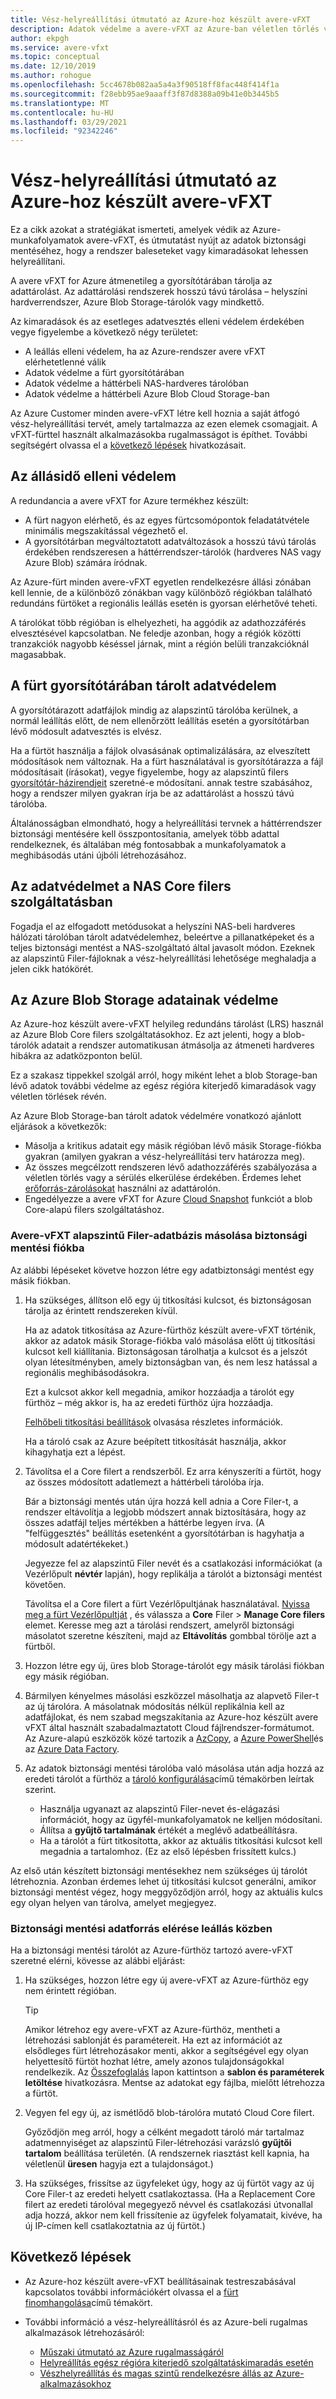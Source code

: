 ```yaml
---
title: Vész-helyreállítási útmutató az Azure-hoz készült avere-vFXT
description: Adatok védelme a avere-vFXT az Azure-ban véletlen törlés vagy kimaradás esetén
author: ekpgh
ms.service: avere-vfxt
ms.topic: conceptual
ms.date: 12/10/2019
ms.author: rohogue
ms.openlocfilehash: 5cc4678b082aa5a4a3f90518ff8fac448f414f1a
ms.sourcegitcommit: f28ebb95ae9aaaff3f87d8388a09b41e0b3445b5
ms.translationtype: MT
ms.contentlocale: hu-HU
ms.lasthandoff: 03/29/2021
ms.locfileid: "92342246"
---
```

# <a name="disaster-recovery-guidance-for-avere-vfxt-for-azure"></a>Vész-helyreállítási útmutató az Azure-hoz készült avere-vFXT

Ez a cikk azokat a stratégiákat ismerteti, amelyek védik az Azure-munkafolyamatok avere-vFXT, és útmutatást nyújt az adatok biztonsági mentéséhez, hogy a rendszer baleseteket vagy kimaradásokat lehessen helyreállítani.

A avere vFXT for Azure átmenetileg a gyorsítótárában tárolja az adattárolást. Az adattárolási rendszerek hosszú távú tárolása – helyszíni hardverrendszer, Azure Blob Storage-tárolók vagy mindkettő.

Az kimaradások és az esetleges adatvesztés elleni védelem érdekében vegye figyelembe a következő négy területet:

* A leállás elleni védelem, ha az Azure-rendszer avere vFXT elérhetetlenné válik
* Adatok védelme a fürt gyorsítótárában
* Adatok védelme a háttérbeli NAS-hardveres tárolóban
* Adatok védelme a háttérbeli Azure Blob Cloud Storage-ban

Az Azure Customer minden avere-vFXT létre kell hoznia a saját átfogó vész-helyreállítási tervét, amely tartalmazza az ezen elemek csomagjait. A vFXT-fürttel használt alkalmazásokba rugalmasságot is építhet. További segítségért olvassa el a [következő lépések](#next-steps) hivatkozásait.

## <a name="protect-against-downtime"></a>Az állásidő elleni védelem

A redundancia a avere vFXT for Azure termékhez készült:

* A fürt nagyon elérhető, és az egyes fürtcsomópontok feladatátvétele minimális megszakítással végezhető el.
* A gyorsítótárban megváltoztatott adatváltozások a hosszú távú tárolás érdekében rendszeresen a háttérrendszer-tárolók (hardveres NAS vagy Azure Blob) számára íródnak.

Az Azure-fürt minden avere-vFXT egyetlen rendelkezésre állási zónában kell lennie, de a különböző zónákban vagy különböző régiókban található redundáns fürtöket a regionális leállás esetén is gyorsan elérhetővé teheti.

A tárolókat több régióban is elhelyezheti, ha aggódik az adathozzáférés elvesztésével kapcsolatban. Ne feledje azonban, hogy a régiók közötti tranzakciók nagyobb késéssel járnak, mint a régión belüli tranzakcióknál magasabbak.

## <a name="protect-data-in-the-cluster-cache"></a>A fürt gyorsítótárában tárolt adatvédelem

A gyorsítótárazott adatfájlok mindig az alapszintű tárolóba kerülnek, a normál leállítás előtt, de nem ellenőrzött leállítás esetén a gyorsítótárban lévő módosult adatvesztés is elvész.

Ha a fürtöt használja a fájlok olvasásának optimalizálására, az elveszített módosítások nem változnak. Ha a fürt használatával is gyorsítótárazza a fájl módosításait (írásokat), vegye figyelembe, hogy az alapszintű filers [gyorsítótár-házirendjeit](https://azure.github.io/Avere/legacy/ops_guide/4_7/html/gui_manage_cache_policies.html) szeretné-e módosítani.<!-- link to legacy doc --> annak testre szabásához, hogy a rendszer milyen gyakran írja be az adattárolást a hosszú távú tárolóba.

Általánosságban elmondható, hogy a helyreállítási tervnek a háttérrendszer biztonsági mentésére kell összpontosítania, amelyek több adattal rendelkeznek, és általában még fontosabbak a munkafolyamatok a meghibásodás utáni újbóli létrehozásához.

## <a name="protect-data-in-nas-core-filers"></a>Az adatvédelmet a NAS Core filers szolgáltatásban

Fogadja el az elfogadott metódusokat a helyszíni NAS-beli hardveres hálózati tárolóban tárolt adatvédelemhez, beleértve a pillanatképeket és a teljes biztonsági mentést a NAS-szolgáltató által javasolt módon. Ezeknek az alapszintű Filer-fájloknak a vész-helyreállítási lehetősége meghaladja a jelen cikk hatókörét.

## <a name="protect-data-in-azure-blob-storage"></a>Az Azure Blob Storage adatainak védelme

Az Azure-hoz készült avere-vFXT helyileg redundáns tárolást (LRS) használ az Azure Blob Core filers szolgáltatásokhoz. Ez azt jelenti, hogy a blob-tárolók adatait a rendszer automatikusan átmásolja az átmeneti hardveres hibákra az adatközponton belül.

Ez a szakasz tippekkel szolgál arról, hogy miként lehet a blob Storage-ban lévő adatok további védelme az egész régióra kiterjedő kimaradások vagy véletlen törlések révén.

Az Azure Blob Storage-ban tárolt adatok védelmére vonatkozó ajánlott eljárások a következők:

* Másolja a kritikus adatait egy másik régióban lévő másik Storage-fiókba gyakran (amilyen gyakran a vész-helyreállítási terv határozza meg).
* Az összes megcélzott rendszeren lévő adathozzáférés szabályozása a véletlen törlés vagy a sérülés elkerülése érdekében. Érdemes lehet [erőforrás-zárolásokat](../azure-resource-manager/management/lock-resources.md) használni az adattárolón.
* Engedélyezze a avere vFXT for Azure [Cloud Snapshot](<https://azure.github.io/Avere/legacy/ops_guide/4_7/html/gui_cloud_snapshot_policies.html>) funkciót a blob Core-alapú filers szolgáltatáshoz.

### <a name="copy-avere-vfxt-core-filer-data-to-a-backup-account"></a>Avere-vFXT alapszintű Filer-adatbázis másolása biztonsági mentési fiókba

Az alábbi lépéseket követve hozzon létre egy adatbiztonsági mentést egy másik fiókban.

1. Ha szükséges, állítson elő egy új titkosítási kulcsot, és biztonságosan tárolja az érintett rendszereken kívül.

   Ha az adatok titkosítása az Azure-fürthöz készült avere-vFXT történik, akkor az adatok másik Storage-fiókba való másolása előtt új titkosítási kulcsot kell kiállítania. Biztonságosan tárolhatja a kulcsot és a jelszót olyan létesítményben, amely biztonságban van, és nem lesz hatással a regionális meghibásodásokra.

   Ezt a kulcsot akkor kell megadnia, amikor hozzáadja a tárolót egy fürthöz – még akkor is, ha az eredeti fürthöz újra hozzáadja.

   [Felhőbeli titkosítási beállítások](<https://azure.github.io/Avere/legacy/ops_guide/4_7/html/gui_cloud_encryption_settings.html>) olvasása<!-- link to legacy doc site --> részletes információk.

   Ha a tároló csak az Azure beépített titkosítását használja, akkor kihagyhatja ezt a lépést.

1. Távolítsa el a Core filert a rendszerből. Ez arra kényszeríti a fürtöt, hogy az összes módosított adatlemezt a háttérbeli tárolóba írja.

   Bár a biztonsági mentés után újra hozzá kell adnia a Core Filer-t, a rendszer eltávolítja a legjobb módszert annak biztosítására, hogy az összes adatfájl teljes mértékben a háttérbe legyen írva. (A "felfüggesztés" beállítás esetenként a gyorsítótárban is hagyhatja a módosult adatértékeket.) <!-- xxx true? or just metadata? -->

   Jegyezze fel az alapszintű Filer nevét és a csatlakozási információkat (a Vezérlőpult **névtér** lapján), hogy replikálja a tárolót a biztonsági mentést követően.

   Távolítsa el a Core filert a fürt Vezérlőpultjának használatával. [Nyissa meg a fürt Vezérlőpultját](avere-vfxt-cluster-gui.md) , és válassza a **Core** Filer  >  **Manage Core filers** elemet. Keresse meg azt a tárolási rendszert, amelyről biztonsági másolatot szeretne készíteni, majd az **Eltávolítás** gombbal törölje azt a fürtből.

1. Hozzon létre egy új, üres blob Storage-tárolót egy másik tárolási fiókban egy másik régióban.

1. Bármilyen kényelmes másolási eszközzel másolhatja az alapvető Filer-t az új tárolóra. A másolatnak módosítás nélkül replikálnia kell az adatfájlokat, és nem szabad megszakítania az Azure-hoz készült avere vFXT által használt szabadalmaztatott Cloud fájlrendszer-formátumot. Az Azure-alapú eszközök közé tartozik a [AzCopy](../storage/common/storage-use-azcopy-v10.md), a [Azure PowerShell](../data-lake-store/data-lake-store-get-started-powershell.md)és az [Azure Data Factory](../data-factory/connector-azure-data-lake-store.md).

1. Az adatok biztonsági mentési tárolóba való másolása után adja hozzá az eredeti tárolót a fürthöz a [tároló konfigurálása](avere-vfxt-add-storage.md)című témakörben leírtak szerint.

   * Használja ugyanazt az alapszintű Filer-nevet és-elágazási információt, hogy az ügyfél-munkafolyamatok ne kelljen módosítani.
   * Állítsa a **gyűjtő tartalmának** értékét a meglévő adatbeállításra.
   * Ha a tárolót a fürt titkosította, akkor az aktuális titkosítási kulcsot kell megadnia a tartalomhoz. (Ez az első lépésben frissített kulcs.)

Az első után készített biztonsági mentésekhez nem szükséges új tárolót létrehoznia. Azonban érdemes lehet új titkosítási kulcsot generálni, amikor biztonsági mentést végez, hogy meggyőződjön arról, hogy az aktuális kulcs egy olyan helyen van tárolva, amelyet megjegyez.

### <a name="access-a-backup-data-source-during-an-outage"></a>Biztonsági mentési adatforrás elérése leállás közben

Ha a biztonsági mentési tárolót az Azure-fürthöz tartozó avere-vFXT szeretné elérni, kövesse az alábbi eljárást:

1. Ha szükséges, hozzon létre egy új avere-vFXT az Azure-fürthöz egy nem érintett régióban.

   > [!TIP]
   > Amikor létrehoz egy avere-vFXT az Azure-fürthöz, mentheti a létrehozási sablonját és paramétereit. Ha ezt az információt az elsődleges fürt létrehozásakor menti, akkor a segítségével egy olyan helyettesítő fürtöt hozhat létre, amely azonos tulajdonságokkal rendelkezik. Az [Összefoglalás](avere-vfxt-deploy.md#validation-and-purchase) lapon kattintson a **sablon és paraméterek letöltése** hivatkozásra. Mentse az adatokat egy fájlba, mielőtt létrehozza a fürtöt.

1. Vegyen fel egy új, az ismétlődő blob-tárolóra mutató Cloud Core filert.

   Győződjön meg arról, hogy a célként megadott tároló már tartalmaz adatmennyiséget az alapszintű Filer-létrehozási varázsló **gyűjtői tartalom** beállítása területén. (A rendszernek riasztást kell kapnia, ha véletlenül **üresen** hagyja ezt a tulajdonságot.)  <!-- you can't add a populated volume at cluster creation time via template, only create a fresh one -->

1. Ha szükséges, frissítse az ügyfeleket úgy, hogy az új fürtöt vagy az új Core Filer-t az eredeti helyett csatlakoztassa. (Ha a Replacement Core filert az eredeti tárolóval megegyező névvel és csatlakozási útvonallal adja hozzá, akkor nem kell frissítenie az ügyfelek folyamatait, kivéve, ha új IP-címen kell csatlakoztatnia az új fürtöt.)

## <a name="next-steps"></a>Következő lépések

* Az Azure-hoz készült avere-vFXT beállításainak testreszabásával kapcsolatos további információkért olvassa el a [fürt finomhangolása](avere-vfxt-tuning.md)című témakört.
* További információ a vész-helyreállításról és az Azure-beli rugalmas alkalmazások létrehozásáról:

  * [Műszaki útmutató az Azure rugalmasságáról](/azure/architecture/framework/resiliency/overview)
  * [Helyreállítás egész régióra kiterjedő szolgáltatáskimaradás esetén](/azure/architecture/resiliency/recovery-loss-azure-region)
  * [Vészhelyreállítás és magas szintű rendelkezésre állás az Azure-alkalmazásokhoz](/azure/architecture/framework/resiliency/backup-and-recovery)
  <!-- can't find these in the source tree to use relative links -->
